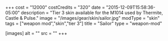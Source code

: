 +++
cost = "12000"
costCredits = "320"
date = "2015-12-09T15:58:36-05:00"
description = "Tier 3 skin available for the M1014 used by Thermite, Castle & Pulse."
image = "/images/gear/skin/sailor.jpg"
modType = "skin"
tags = ["weapon mod","skin","tier 3"]
title = "Sailor"
type = "weapon-mod"

[images]
  alt = ""
  src = ""
+++
